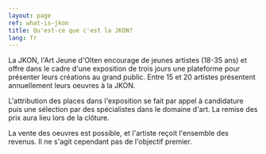 ```yaml
---
layout: page
ref: what-is-jkon
title: Qu'est-ce que c'est la JKON?
lang: fr
---
```


La JKON, l'Art Jeune d'Olten encourage de jeunes artistes (18-35 ans) et offre dans le cadre d'une exposition de trois jours une plateforme pour présenter leurs créations au grand public. Entre 15 et 20 artistes présentent annuellement leurs oeuvres à la JKON. 

L'attribution des places dans l'exposition se fait par appel à candidature puis une sélection par des spécialistes dans le domaine d'art. La remise des prix aura lieu lors de la clôture. 

La vente des oeuvres est possible, et l'artiste reçoit l'ensemble des revenus. Il ne s'agit cependant pas de l'objectif premier.
